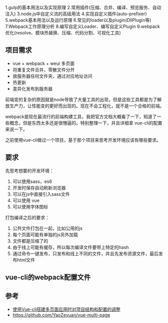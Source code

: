 1.gulp的基本用法以及实现原理
   2.常用插件(压缩、合并、编译、预览服务、自动注入)
   3.node.js中自定义流的高级用法
   4.实现自定义插件(auto-prefixer)
   5.webpack基本用法以及运行原理
   6.常见的loader以及plugin(DllPlugin等)
   7.Webpack工作原理分析
   8.编写自定义Loader、编写自定义Plugin
   9.webpack优化(resolve、模块热替换、压缩、代码分割、可视化工具)
   
   
   
   
   ## 项目需求
   
   - vue + webpack + weui 多页面
   - 将重复文件合并，零散文件分开
   - 放服务器任何文件夹，通过对应地址访问
   - 热更新
   - 差异化发布到服务器
   
   前端变的复杂的原因就是node导致了大量工具的出现，但是这些工具都是为了解放生产力，让性能变的更好而出现的。现在不会工程化，就不是一个合格的前端。
   
   webpack是现在最流行的前端构建工具，我把官方文档大概看了一下，知道了一些概念，但是东西太多还是很懵逼的。特别整理一下，并且详细拿 vue-cli的配置来说一下。
   
   之前使用vue-cli做过一个项目，基于那个项目来思考开发环境应该有哪些要求。
   
   ## 要求
   
   先思考想要的开发环境：
   
   1. 可以使用sass，es6
   2. 开发时保存自动刷新浏览器
   3. 可以在js中直接引入sass文件 
   4. 可以使用 vue
   5. 可以使用字体图标
   
   打包编译之后的要求：
   
   1. 公共文件打包在一起，比如公用的js
   2. 每个页面可能有单独的js另外加载
   3. 文件都是压缩了的
   4. 由于线上可能有缓存，所以每次编译文件要带上特定的hash
   5. 通过命令一键发布，只发布和线上不同的文件，并且先发布资源文件，最后发布html文件
   
   
   ## vue-cli的webpack配置文件
   
   
   
   ## 参考
   
   - [使用Vue-cli搭建多页面应用时对项目结构和配置的调整](http://www.jianshu.com/p/0a30aca71b16)
   - https://github.com/YaoZeyuan/vue-multi-page
